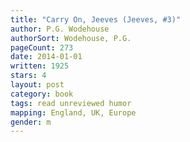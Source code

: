 ```yaml
---
title: "Carry On, Jeeves (Jeeves, #3)"
author: P.G. Wodehouse
authorSort: Wodehouse, P.G.
pageCount: 273
date: 2014-01-01
written: 1925
stars: 4
layout: post
category: book
tags: read unreviewed humor
mapping: England, UK, Europe
gender: m
---
```


